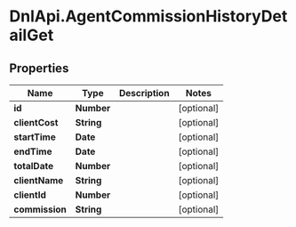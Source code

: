# DnlApi.AgentCommissionHistoryDetailGet

## Properties
Name | Type | Description | Notes
------------ | ------------- | ------------- | -------------
**id** | **Number** |  | [optional] 
**clientCost** | **String** |  | [optional] 
**startTime** | **Date** |  | [optional] 
**endTime** | **Date** |  | [optional] 
**totalDate** | **Number** |  | [optional] 
**clientName** | **String** |  | [optional] 
**clientId** | **Number** |  | [optional] 
**commission** | **String** |  | [optional] 


